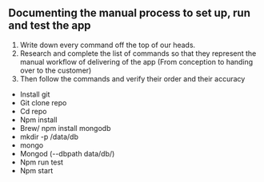 ## Documenting the manual process to set up, run and test the app

1. Write down every command off the top of our heads. 
2. Research and complete the list of commands so that they represent the manual workflow of delivering of the app (From conception to handing over to the customer)
3. Then follow the commands and verify their order and their accuracy


- Install git
- Git clone repo
- Cd repo
- Npm install
- Brew/ npm install mongodb 
- mkdir -p /data/db
- mongo
- Mongod (--dbpath data/db/)
- Npm run test
- Npm start
